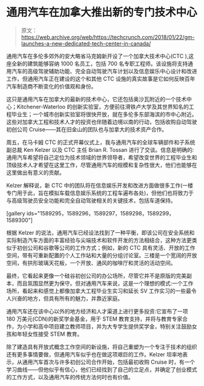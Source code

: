 # 通用汽车在加拿大推出新的专门技术中心 

> 原文：<https://web.archive.org/web/https://techcrunch.com/2018/01/22/gm-launches-a-new-dedicated-tech-center-in-canada/>

通用汽车在多伦多郊外的安大略省马克姆新开设了一个加拿大技术中心(CTC ),这座全新的建筑能够容纳 1000 名员工，包括 700 名专职工程师。该设施将支持通用汽车的高级驾驶辅助功能、完全自动驾驶汽车计划以及信息娱乐中心设计和改进工作，但通用汽车正在建设的这个和其他 CTC 设施的真实故事是它如何反映百年汽车制造商不断变化的价值观和身份。

这只是通用汽车在加拿大的最新的技术中心，它还包括奥沙瓦附近的一个技术中心；Kitchener-Waterloo 的创新实验室，方便前往滑铁卢大学及其世界知名的工程毕业生；一个城市创新实验室将很快开放，就在多伦多东部海滨的市中心附近。这些对加拿大工程和技术人才的投资也伴随着边境以南的行动，包括收购自动驾驶初创公司 Cruise——其在旧金山的团队也与加拿大的技术资产合作。

周五，在马卡姆 CTC 的正式开幕仪式上，我与通用汽车的全球车辆部件和子系统副总裁 Ken Kelzer 以及 CTC 主任 Brian R. Tossan 进行了交谈。信息是明确的:通用汽车希望将自己定位为技术领域的世界领导者，希望改变世界的工程毕业生和顶级技术人才希望在这里工作，尽管通用汽车的规模和复杂性很大，他们也能够在这里做出有意义的贡献。

Kelzer 解释说，新 CTC 中的团队将在信息娱乐开发和改进方面做很多工作(一楼专门用于此，旨在模拟车载信息娱乐系统的工程车遍布各处)，但他们也将致力于与高级驾驶员安全功能和完全自动驾驶相关的关键技术，包括车道保持。

[gallery ids="1589295，1589296，1589297，1589298，1589299，1589300"]

根据 Kelzer 的说法，通用汽车已经设法找到了一种平衡，即该公司在安全系统和实际制造汽车方面的丰富经验与尖端技术和软件开发的方法相结合，这种方法更类似于初创公司和谷歌等公司的工作方式；例如，新的 CTC 具有灵活、开放的工作空间，带有可重新配置的个人工作站和大量的分组讨论室。三楼是一个宽阔的开放空间，有拱形玻璃天花板，一个开放、通风的咖啡厅和灵活的活动空间。

最终，它看起来更像一个硅谷初创公司的办公场所，尽管它并不是原版的完美副本，而且氛围显然更为保守。但对通用汽车来说，这是一个理想的模式:一个工作场所，看起来和感觉上都像加拿大工程毕业生实习和延长 SV 工作实习的一些最令人兴奋的地方，但具有所有的魅力，并靠近家庭。

通用汽车还在该中心以外的地方经济和人才渠道上进行更多投资:它宣布了一项 180 万美元(CDN)的新奖学金基金，用于 STEM 教育支持，并将与教育专家合作，为小学和高中项目建立教师项目，并为大专学生提供奖学金，特别关注鼓励女孩和年轻女性接受 STEM 教育。

除了建造具有开放式概念工作空间的新设施，将自己重塑为一个专注于技术的组织还有更多事情要做，但通用汽车似乎也在做这项艰巨的工作。Kelzer 坦率地表示，从通用汽车首次与许多初创公司合作开始，包括最初收购 Cruise 时，有一个学习曲线——但他似乎有信心，他们已经找到了自己的立足点，并确定了创业模式的工作方式，以及通用汽车的传统方法何时也有价值。